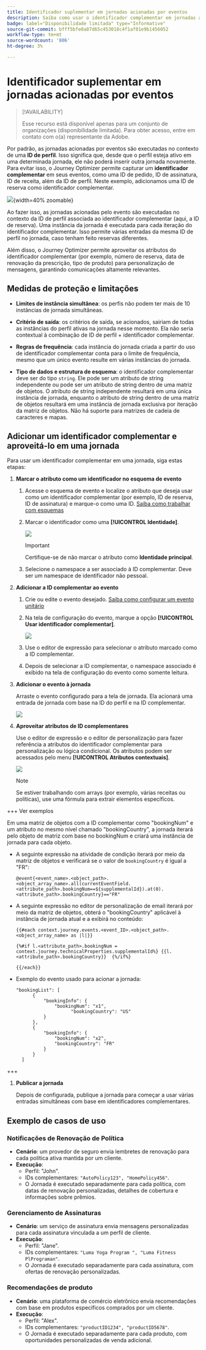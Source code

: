 ```yaml
---
title: Identificador suplementar em jornadas acionadas por eventos
description: Saiba como usar o identificador complementar em jornadas acionadas por eventos.
badge: label="Disponibilidade limitada" type="Informative"
source-git-commit: bfff5bfe0a87d65c453018c4f1af01e9b1456052
workflow-type: tm+mt
source-wordcount: '806'
ht-degree: 3%

---
```



# Identificador suplementar em jornadas acionadas por eventos

>[!AVAILABILITY]
>
>Esse recurso está disponível apenas para um conjunto de organizações (disponibilidade limitada). Para obter acesso, entre em contato com o(a) representante da Adobe.

Por padrão, as jornadas acionadas por eventos são executadas no contexto de uma **ID de perfil**. Isso significa que, desde que o perfil esteja ativo em uma determinada jornada, ele não poderá inserir outra jornada novamente. Para evitar isso, o Journey Optimizer permite capturar um **identificador complementar** em seus eventos, como uma ID de pedido, ID de assinatura, ID de receita, além da ID de perfil.
Neste exemplo, adicionamos uma ID de reserva como identificador complementar.

![](assets/event-supplemental-id.png){width=40% zoomable}

Ao fazer isso, as jornadas acionadas pelo evento são executadas no contexto da ID de perfil associada ao identificador complementar (aqui, a ID de reserva). Uma instância da jornada é executada para cada iteração do identificador complementar. Isso permite várias entradas da mesma ID de perfil no jornada, caso tenham feito reservas diferentes.

Além disso, o Journey Optimizer permite aproveitar os atributos do identificador complementar (por exemplo, número de reserva, data de renovação da prescrição, tipo de produto) para personalização de mensagens, garantindo comunicações altamente relevantes. <!--Example: A healthcare provider can send renewal reminders for each prescription in a patient's profile.-->

## Medidas de proteção e limitações

* **Limites de instância simultânea**: os perfis não podem ter mais de 10 instâncias de jornada simultâneas.

<!--* **Array depth**: Supplemental identifier objects can have a maximum depth of 3 levels (2 levels of nesting).

    +++Example

    ```
    [
    (level 1) "Atorvastatin" : {
    "description" : "used to lower cholesterol",
    "renewal_date" : "11/20/25",
    "dosage" : "10mg"
    (level 2) "ingredients" : [
    (level 3) "Atorvastatin calcium",
    "lactose monohydrate",
    "microcrystalline cellulose",
    "other" ]
    }
    ]
    ```

    +++
-->
* **Critério de saída**: os critérios de saída, se acionados, sairiam de todas as instâncias do perfil ativas na jornada nesse momento. Ela não seria contextual à combinação de ID de perfil + identificador complementar.

* **Regras de frequência**: cada instância do jornada criada a partir do uso de identificador complementar conta para o limite de frequência, mesmo que um único evento resulte em várias instâncias do jornada.

* **Tipo de dados e estrutura de esquema**: o identificador complementar deve ser do tipo `string`. Ele pode ser um atributo de string independente ou pode ser um atributo de string dentro de uma matriz de objetos. O atributo de string independente resultará em uma única instância de jornada, enquanto o atributo de string dentro de uma matriz de objetos resultará em uma instância de jornada exclusiva por iteração da matriz de objetos. Não há suporte para matrizes de cadeia de caracteres e mapas.

## Adicionar um identificador complementar e aproveitá-lo em uma jornada

Para usar um identificador complementar em uma jornada, siga estas etapas:

1. **Marcar o atributo como um identificador no esquema de evento**

   1. Acesse o esquema de evento e localize o atributo que deseja usar como um identificador complementar (por exemplo, ID de reserva, ID de assinatura) e marque-o como uma ID. [Saiba como trabalhar com esquemas](../data/get-started-schemas.md)

   1. Marcar o identificador como uma **[!UICONTROL Identidade]**.

      ![](assets/supplemental-ID-schema.png)

      >[!IMPORTANT]
      >
      >Certifique-se de não marcar o atributo como **Identidade principal**.

   1. Selecione o namespace a ser associado à ID complementar. Deve ser um namespace de identificador não pessoal.

1. **Adicionar a ID complementar ao evento**

   1. Crie ou edite o evento desejado. [Saiba como configurar um evento unitário](../event/about-creating.md)

   1. Na tela de configuração do evento, marque a opção **[!UICONTROL Usar identificador complementar]**.

      ![](assets/supplemental-ID-event.png)

   1. Use o editor de expressão para selecionar o atributo marcado como a ID complementar.

   1. Depois de selecionar a ID complementar, o namespace associado é exibido na tela de configuração do evento como somente leitura.

1. **Adicionar o evento à jornada**

   Arraste o evento configurado para a tela de jornada. Ela acionará uma entrada de jornada com base na ID do perfil e na ID complementar.

   ![](assets/supplemental-ID-journey.png)

1. **Aproveitar atributos de ID complementares**

   Use o editor de expressão e o editor de personalização para fazer referência a atributos do identificador complementar para personalização ou lógica condicional. Os atributos podem ser acessados pelo menu **[!UICONTROL Atributos contextuais]**.

   ![](assets/supplemental-ID-perso.png)

   >[!NOTE]
   >
   >Se estiver trabalhando com arrays (por exemplo, várias receitas ou políticas), use uma fórmula para extrair elementos específicos.

+++ Ver exemplos

   Em uma matriz de objetos com a ID complementar como &quot;bookingNum&quot; e um atributo no mesmo nível chamado &quot;bookingCountry&quot;, a jornada iterará pelo objeto de matriz com base no bookingNum e criará uma instância de jornada para cada objeto.

   * A seguinte expressão na atividade de condição iterará por meio da matriz de objetos e verificará se o valor de `bookingCountry` é igual a &quot;FR&quot;:

     ```
     @event{<event_name>.<object_path>.<object_array_name>.all(currentEventField.<attribute_path>.bookingNum==${supplementalId}).at(0).<attribute_path>.bookingCountry}=="FR"
     ```

   * A seguinte expressão no editor de personalização de email iterará por meio da matriz de objetos, obterá o &quot;bookingCountry&quot; aplicável à instância de jornada atual e a exibirá no conteúdo:

     ```
     {{#each context.journey.events.<event_ID>.<object_path>.<object_array_name> as |l|}} 
     
     {%#if l.<attribute_path>.bookingNum = context.journey.technicalProperties.supplementalId%} {{l.<attribute_path>.bookingCountry}}  {%/if%}
     
     {{/each}}
     ```

   * Exemplo do evento usado para acionar a jornada:

     ```
     "bookingList": [
           {
               "bookingInfo": {
                   "bookingNum": "x1",
                         "bookingCountry": "US"
               }
           },
           {
               "bookingInfo": {
                   "bookingNum": "x2",
                   "bookingCountry": "FR"
               }
           }
       ]
     ```

+++

1. **Publicar a jornada**

   Depois de configurada, publique a jornada para começar a usar várias entradas simultâneas com base em identificadores complementares.

## Exemplo de casos de uso

### **Notificações de Renovação de Política**

* **Cenário**: um provedor de seguro envia lembretes de renovação para cada política ativa mantida por um cliente.
* **Execução**:
   * Perfil: &quot;John&quot;.
   * IDs complementares: `"AutoPolicy123", "HomePolicy456"`.
   * O Jornada é executado separadamente para cada política, com datas de renovação personalizadas, detalhes de cobertura e informações sobre prêmios.

### **Gerenciamento de Assinaturas**

* **Cenário**: um serviço de assinatura envia mensagens personalizadas para cada assinatura vinculada a um perfil de cliente.
* **Execução**:
   * Perfil: &quot;Jane&quot;.
   * IDs complementares: `"Luma Yoga Program ", "Luma Fitness PlPrograman"`.
   * O Jornada é executado separadamente para cada assinatura, com ofertas de renovação personalizadas.

### **Recomendações de produto**

* **Cenário**: uma plataforma de comércio eletrônico envia recomendações com base em produtos específicos comprados por um cliente.
* **Execução**:
   * Perfil: &quot;Alex&quot;.
   * IDs complementares: `"productID1234", "productID5678"`.
   * O Jornada é executado separadamente para cada produto, com oportunidades personalizadas de venda adicional.
